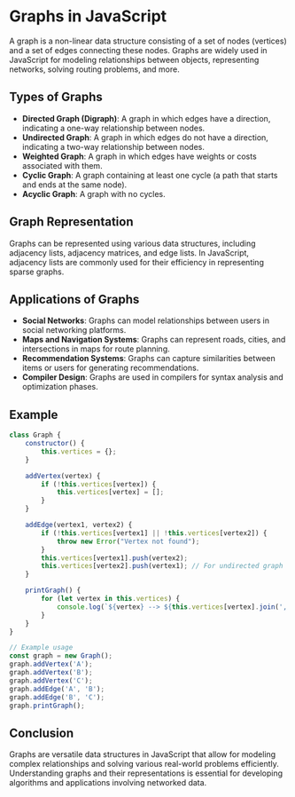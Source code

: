 # Graphs in JavaScript

A graph is a non-linear data structure consisting of a set of nodes (vertices) and a set of edges connecting these nodes. Graphs are widely used in JavaScript for modeling relationships between objects, representing networks, solving routing problems, and more.

## Types of Graphs

- **Directed Graph (Digraph)**: A graph in which edges have a direction, indicating a one-way relationship between nodes.
- **Undirected Graph**: A graph in which edges do not have a direction, indicating a two-way relationship between nodes.
- **Weighted Graph**: A graph in which edges have weights or costs associated with them.
- **Cyclic Graph**: A graph containing at least one cycle (a path that starts and ends at the same node).
- **Acyclic Graph**: A graph with no cycles.

## Graph Representation

Graphs can be represented using various data structures, including adjacency lists, adjacency matrices, and edge lists. In JavaScript, adjacency lists are commonly used for their efficiency in representing sparse graphs.

## Applications of Graphs

- **Social Networks**: Graphs can model relationships between users in social networking platforms.
- **Maps and Navigation Systems**: Graphs can represent roads, cities, and intersections in maps for route planning.
- **Recommendation Systems**: Graphs can capture similarities between items or users for generating recommendations.
- **Compiler Design**: Graphs are used in compilers for syntax analysis and optimization phases.

## Example

```javascript
class Graph {
    constructor() {
        this.vertices = {};
    }

    addVertex(vertex) {
        if (!this.vertices[vertex]) {
            this.vertices[vertex] = [];
        }
    }

    addEdge(vertex1, vertex2) {
        if (!this.vertices[vertex1] || !this.vertices[vertex2]) {
            throw new Error("Vertex not found");
        }
        this.vertices[vertex1].push(vertex2);
        this.vertices[vertex2].push(vertex1); // For undirected graph
    }

    printGraph() {
        for (let vertex in this.vertices) {
            console.log(`${vertex} --> ${this.vertices[vertex].join(', ')}`);
        }
    }
}

// Example usage
const graph = new Graph();
graph.addVertex('A');
graph.addVertex('B');
graph.addVertex('C');
graph.addEdge('A', 'B');
graph.addEdge('B', 'C');
graph.printGraph();
```
## Conclusion

Graphs are versatile data structures in JavaScript that allow for modeling complex relationships and solving various real-world problems efficiently. Understanding graphs and their representations is essential for developing algorithms and applications involving networked data.
